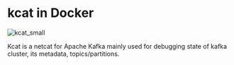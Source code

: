 # kcat in Docker
![kcat_small](https://github.com/Dwijad/kafkacat/assets/12824049/2070ad85-5e41-456d-8360-f83a2ff42501)

Kcat is a netcat for Apache Kafka mainly used for debugging state of kafka cluster, its metadata, topics/partitions.




<!--stackedit_data:
eyJoaXN0b3J5IjpbMTQ2NjgyODEyNSwtMzA3MTkzOTg1XX0=
-->